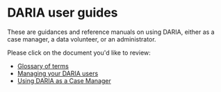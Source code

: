 # DARIA user guides

These are guidances and reference manuals on using DARIA, either as a case manager, a data volunteer, or an administrator.

Please click on the document you'd like to review:

* [Glossary of terms](GLOSSARY.md)
* [Managing your DARIA users](USER_ADMIN.md)
* [Using DARIA as a Case Manager](CASE_MANAGERS.md)
<!-- * [DARIA's data and analytics tools](ANALYTICS.md) -->
<!-- * [Accounting functionality in DARIA](ACCOUNTANTS.md) -->
<!-- * [Administering DARIA](ADMINS.md) -->
